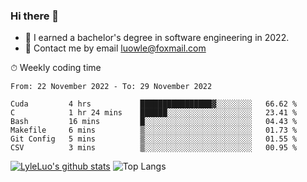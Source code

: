 ### Hi there 👋
<!--I have been a GitHub member for [![Years Badge](https://badges.pufler.dev/years/LyleLuo)](https://badges.pufler.dev)-->
- 🌱 I earned a bachelor's degree in software engineering in 2022.
- 💬 Contact me by email luowle@foxmail.com
<!--
**LyleLuo/LyleLuo** is a ✨ _special_ ✨ repository because its `README.md` (this file) appears on your GitHub profile.

Here are some ideas to get you started:
- 👯 I’m looking to collaborate on ...
- 🤔 I’m looking for help with ...
- 📫 How to reach me: ...
- 😄 Pronouns: ...
- ⚡ Fun fact: ...
-->

<!--💻 Coding Activity Logging

[![Commits Badge](https://badges.pufler.dev/commits/weekly/LyleLuo)](https://badges.pufler.dev)-->

⏱ Weekly coding time

<!--START_SECTION:waka-->

```text
From: 22 November 2022 - To: 29 November 2022

Cuda         4 hrs           ████████████████▓░░░░░░░░   66.62 %
C            1 hr 24 mins    ██████░░░░░░░░░░░░░░░░░░░   23.41 %
Bash         16 mins         █░░░░░░░░░░░░░░░░░░░░░░░░   04.43 %
Makefile     6 mins          ▒░░░░░░░░░░░░░░░░░░░░░░░░   01.73 %
Git Config   5 mins          ▒░░░░░░░░░░░░░░░░░░░░░░░░   01.55 %
CSV          3 mins          ▒░░░░░░░░░░░░░░░░░░░░░░░░   00.95 %
```

<!--END_SECTION:waka-->

[![LyleLuo's github stats](https://github-readme-stats.vercel.app/api?username=LyleLuo&count_private=true&show_icons=true&hide=issues&hide_border=true)](https://github.com/anuraghazra/github-readme-stats)
![Top Langs](https://github-readme-stats.vercel.app/api/top-langs/?username=LyleLuo&layout=compact&hide_border=true) 
<!--[![LyleLuo's wakatime stats](https://github-readme-stats.vercel.app/api/wakatime?username=luowle)](https://github.com/anuraghazra/github-readme-stats)-->

